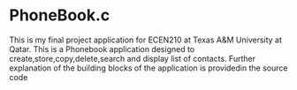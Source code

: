 # PhoneBook.c
This is my final project application for ECEN210 at Texas A&amp;M University at Qatar. 
This is a Phonebook application designed to create,store,copy,delete,search and display list of contacts.
Further explanation of the building blocks of the application is providedin the source code
